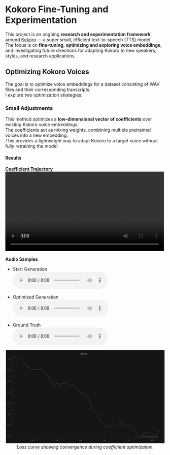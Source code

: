 # Kokoro Fine-Tuning and Experimentation

This project is an ongoing **research and experimentation framework** around [Kokoro](https://huggingface.co/hexgrad/Kokoro-82M) — a super small, efficient text-to-speech (TTS) model.  
The focus is on **fine-tuning**, **optimizing and exploring voice embeddings**, and investigating future directions for adapting Kokoro to new speakers, styles, and research applications.

## Optimizing Kokoro Voices

The goal is to optimize voice embeddings for a dataset consisting of WAV files and their corresponding transcripts.  
I explore two optimization strategies:

### Small Adjustments

This method optimizes a **low-dimensional vector of coefficients** over existing Kokoro voice embeddings.  
The coefficients act as mixing weights, combining multiple pretrained voices into a new embedding.  
This provides a lightweight way to adapt Kokoro to a target voice without fully retraining the model.

#### Results

**Coefficient Trajectory**
<video src="assets/optemize_voices/coeff_viz.mp4" controls width="500"></video>

**Audio Samples**
- Start Generation  
  <audio controls src="assets/optemize_voices/start_generation.wav"></audio>

- Optimized Generation  
  <audio controls src="assets/optemize_voices/optemize_generation.wav"></audio>

- Ground Truth  
  <audio controls src="assets/optemize_voices/ground_truth.wav"></audio>

<p align="center">
  <img src="assets/optemize_voices/loss_figure.png" width="500"/>
  <br><em>Loss curve showing convergence during coefficient optimization.</em>
</p>